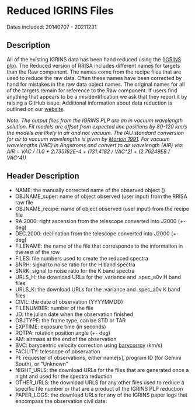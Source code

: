 # Reduced IGRINS Files

Dates included: 20140707 - 20211231

## Description
All of the existing IGRINS data has been hand reduced using the ([IGRINS plp](https://github.com/igrins/plp)). The Reduced version of RRISA includes different names for targets than the Raw component. The names come from the recipe files that are used to reduce the raw data. Often these names have been corrected by hand for mistakes in the raw data object names. The original names for all of the targets remain for reference to the Raw component. If users find anything that appears to be a misidentification we ask that they report it by raising a GitHub issue. Additional information about data reduction is outlined on our [website](https://RRISA.github.io/).

_Note: The output files from the IGRINS PLP are an in vacuum wavelength solution. Fit models are offset from expected line positions by 80-120 km/s the models are likely in air and not vacuum. The IAU standard conversion for air to vacuum wavelengths is given by [Morton 1991](https://ui.adsabs.harvard.edu/abs/1991ApJS...77..119M/abstract). For vacuum wavelengths (VAC) in Angstroms and convert to air wavelength (AIR) via: AIR = VAC / (1.0 + 2.735182E-4 + (131.4182 / VAC^2) + (2.76249E8 / VAC^4))_


## Header Description
- NAME: the manually corrected name of the observed object ()
- OBJNAME_super: name of object observed (user input) from the RRISA raw file
- OBJNAME_recipe: name of object observed (user input) from the recipe file
- RA.2000: right ascension from the telescope converted into J2000 (+- deg)
- DEC.2000: declination from the telescope converted into J2000 (+- deg)
- FILENAME: the name of the file that corresponds to the information in the rest of the row
- FILES: file numbers used to create the reduced spectra
- SNRH: signal to noise ratio for the H band spectra
- SNRK: signal to noise ratio for the K band spectra
- URLS_H: the download URLs for the .variance and .spec_a0v H band files
- URLS_K: the download URLs for the .variance and .spec_a0v K band files
- CIVIL: the date of observation (YYYYMMDD)
- FILENUMBER: number of the file
- JD: the julian date when the observation finished
- OBJTYPE: the frame type, can be STD or TAR
- EXPTIME: exposure time (in seconds)
- ROTPA: rotation position angle (+- deg)
- AM: airmass at the end of the observation
- BVC: barycentric velocity correction using [barycorrpy](https://github.com/shbhuk/barycorrpy) (km/s)
- FACILITY: telescope of observation
- PI: requester of observations, either name[s], program ID (for Gemini South), or "Unknown"
- NIGHT_URLS: the download URLs for the files that are generated once a night and used for the spectra reduction
- OTHER_URLS: the download URLS for any other files used to reduce a specific file number or that are a product of the IGRINS PLP reduction
- PAPER_LOGS: the download URLs for any of the IGRINS paper logs that encompass the observation civil date.
